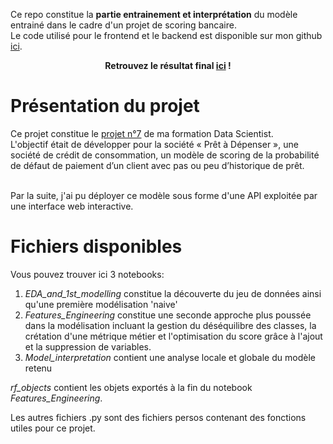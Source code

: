 Ce repo constitue la **partie entrainement et interprétation** du modèle entrainé dans le cadre d'un projet de scoring bancaire. <br>
Le code utilisé pour le frontend et le backend est disponible sur mon github [ici](https://github.com/MavielS/dashboard-bank-scoring). <br>

<p align='center';">
  <b>Retrouvez le résultat final
    <a href="bank-scoring-ui.herokuapp.com/">ici</a> !
  </b>
</p> 


# Présentation du projet 

Ce projet constitue le [projet n°7](https://openclassrooms.com/fr/paths/164/projects/632/assignment) de ma formation Data Scientist. <br>
L'objectif était de développer pour la société « Prêt à Dépenser », une société de crédit de consommation, un modèle de scoring de la probabilité de défaut de paiement d’un client avec pas ou peu d’historique de prêt.<br> <br>

Par la suite, j'ai pu déployer ce modèle sous forme d'une API exploitée par une interface web interactive.

# Fichiers disponibles

Vous pouvez trouver ici 3 notebooks:
1. *EDA_and_1st_modelling* constitue la découverte du jeu de données ainsi qu'une première modélisation 'naive'
2. *Features_Engineering* constitue une seconde approche plus poussée dans la modélisation incluant la gestion du déséquilibre des classes, la crétation d'une métrique métier et l'optimisation du score grâce à l'ajout et la suppression de variables.
3. *Model_interpretation* contient une analyse locale et globale du modèle retenu

*rf_objects* contient les objets exportés à la fin du notebook *Features_Engineering*.

Les autres fichiers .py sont des fichiers persos contenant des fonctions utiles pour ce projet.



